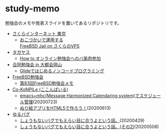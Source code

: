 # study-memo
勉強会のメモや発表スライドを置いてあるリポジトリです。

 * [さくらインターネット 東京](https://sakura-tokyo.connpass.com/)
   * [おこづかいで運用する<br>FreeBSD Jail on さくらのVPS](https://furandon-pig.github.io/study-memo/docs/sakura-tokyo/20200806.html)
 * [タガヤス](https://tagayas.connpass.com/)
   * [How to オンライン勉強会へのバ美肉参加](https://furandon-pig.github.io/study-memo/docs/tagayas/20200728.html)
 * [合同勉強会 in 大都会岡山](https://gbdaitokai.connpass.com/)
   * [Glideではじめるノンコードプログラミング](https://furandon-pig.github.io/study-memo/docs/zadrvnlt/20200725.html)
 * [FreeBSD勉強会](https://freebsdstudy.connpass.com/)
   * [第83回FreeBSD勉強会メモ](docs/FreeBSDStudy/20200625.md)
 * [Co-KoNPILe (ここんぱいる)](https://cokonpile.connpass.com/)
   * [emacs+mhc(Message Harmonized Calendaring system)でスケジュール管理](docs/cokonpile/20200723.html)(20200723)
   * [ぬり絵アプリをHTML5で作ろう！](docs/cokonpile/20200613.html)(20200613)
 * [ゆるバグ](https://yurubug.connpass.com/)
   * [しょうもないバグでもえらい目に合うよという話。](docs/yurubug/20200429.html)(20200429)
   * [しょうもないバグでもえらい目に合うよという話。(その2)](docs/yurubug/20200506.html)(20200506)

